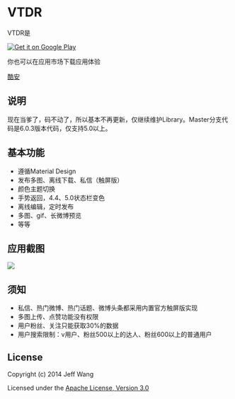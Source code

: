 # VTDR

VTDR是

[![Get it on Google Play](http://www.android.com/images/brand/get_it_on_play_logo_small.png)](http://play.google.com/store/apps/details?id=org.aisen.weibo.sina)

你也可以在应用市场下载应用体验



[酷安](http://coolapk.com/apk/org.aisen.weibo.sina)



## 说明
现在当爹了，码不动了，所以基本不再更新，仅继续维护Library。Master分支代码是6.0.3版本代码，仅支持5.0以上。

## 基本功能
 
 * 遵循Material Design
 * 发布多图、离线下载、私信（触屏版）
 * 颜色主题切换
 * 手势返回，4.4、5.0状态栏变色
 * 离线编辑，定时发布
 * 多图、gif、长微博预览
 * 等等

## 应用截图

![](https://github.com/wangdan/AisenWeibo/raw/master/resource/444.gif) 

## 须知
 * 私信、热门微博、热门话题、微博头条都采用内置官方触屏版实现
 * 多图上传、点赞功能没有权限
 * 用户粉丝、关注只能获取30%的数据
 * 用户搜索限制：v用户、粉丝500以上的达人、粉丝600以上的普通用户

## License

Copyright (c) 2014 Jeff Wang

Licensed under the [Apache License, Version 3.0](http://opensource.org/licenses/GPL-3.0)

